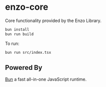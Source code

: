 # enzo-core

Core functionality provided by the Enzo Library.

```bash
bun install
bun run build
```

To run:

```bash
bun run src/index.tsx
```

## Powered By
[Bun](https://bun.sh) a fast all-in-one JavaScript runtime.
